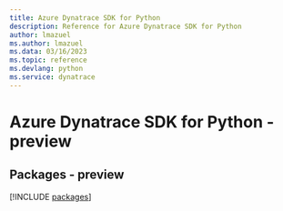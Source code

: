 ```yaml
---
title: Azure Dynatrace SDK for Python
description: Reference for Azure Dynatrace SDK for Python
author: lmazuel
ms.author: lmazuel
ms.data: 03/16/2023
ms.topic: reference
ms.devlang: python
ms.service: dynatrace
---
```

# Azure Dynatrace SDK for Python - preview
## Packages - preview
[!INCLUDE [packages](dynatrace-index.md)]